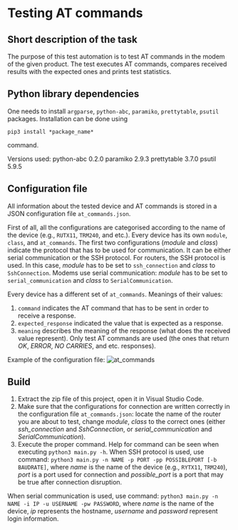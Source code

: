 # Testing AT commands
## Short description of the task
The purpose of this test automation is to test AT commands in the modem of the given product.
The test executes AT commands, compares received results with the expected ones and prints test statistics.

## Python library dependencies

One needs to install `argparse`, `python-abc`, `paramiko`, `prettytable`, `psutil` packages.
Installation can be done using
```
pip3 install *package_name*
```
command.

Versions used:
python-abc 0.2.0
paramiko 2.9.3
prettytable 3.7.0
psutil 5.9.5

## Configuration file
All information about the tested device and AT commands is stored in a JSON configuration file `at_commands.json`.

First of all, all the configurations are categorised according to the name of the device (e.g., `RUTX11`, `TRM240`, and etc.). Every device has its own `module`, `class`, and `at_commands`. The first two configurations (*module* and *class*) indicate the protocol that has to be used for communication. It can be either serial communication or the SSH protocol. For routers, the SSH protocol is used. In this case, *module* has to be set to `ssh_connection` and *class* to `SshConnection`. Modems use serial communication: *module* has to be set to `serial_communication` and *class* to `SerialCommunication`.

Every device has a different set of `at_commands`. Meanings of their values:
1. `command` indicates the AT command that has to be sent in order to receive a response.
2. `expected_response` indicated the value that is expected as a response.
3. `meaning` describes the meaning of the response (what does the received value represent).
Only test AT commands are used (the ones that return *OK*, *ERROR*, *NO CARRIES*, and etc. responses).

Example of the configuration file:
![at_commands](https://github.com/astadantupasta/testing_AT_commands/assets/79766133/61786cbd-509d-437f-9304-b4085a512a95)

## Build
1. Extract the zip file of this project, open it in Visual Studio Code.
2. Make sure that the configurations for connection are written correctly in the configuration file `at_commands.json`: locate the name of the router you are about to test, change *module*, *class* to the correct ones (either *ssh_connection* and *SshConnection*, or *serial_communication* and *SerialCommunication*).
3. Execute the proper command. Help for command can be seen when executing `python3 main.py -h`.
When SSH protocol is used, use command:
`python3 main.py -n NAME -p PORT -pp POSSIBLEPORT [-b BAUDRATE]`, where *name* is the name of the device (e.g., `RYTX11`, `TRM240`), *port* is a port used for connection and *possible_port* is a port that may be true after connection disruption.

When serial communication is used, use command:
`python3 main.py -n NAME -i IP -u USERNAME -pw PASSWORD`, where *name* is the name of the device, *ip* represents the hostname, *username* and *password* represent login information.
